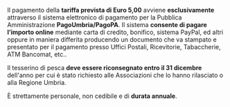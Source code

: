 Il pagamento della **tariffa prevista di Euro 5,00** avviene **esclusivamente** attraverso il sistema elettronico di pagamento per la Pubblica Amministrazione **PagoUmbria/PagoPA**.
Il sistema **consente di pagare l’importo online** mediante carta di credito, bonifico, sistema PayPal, ed altri oppure in maniera differita producendo un documento che va stampato e presentato per il pagamento presso Uffici Postali, Ricevitorie, Tabaccherie, ATM Bancomat, etc..

Il tesserino di pesca **deve essere riconsegnato entro il 31 dicembre** dell'anno per cui è stato richiesto alle Associazioni che lo hanno rilasciato o alla Regione Umbria.

È strettamente personale, non cedibile e di **durata annuale**.
